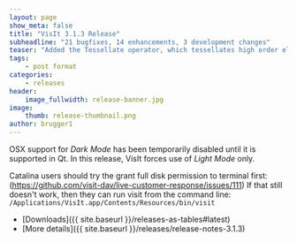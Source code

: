 ```yaml
---
layout: page
show_meta: false
title: "VisIt 3.1.3 Release"
subheadline: "21 bugfixes, 14 enhancements, 3 development changes"
teaser: "Added the Tessellate operator, which tessellates high order elements into linear elements"
tags:
    - post format
categories:
    - releases
header:
    image_fullwidth: release-banner.jpg
image:
    thumb: release-thumbnail.png
author: brugger1
---
```


OSX support for *Dark Mode* has been temporarily disabled until it is
supported in Qt. In this release, VisIt forces use of *Light Mode* only.

Catalina users should try the grant full disk permission to terminal first: (https://github.com/visit-dav/live-customer-response/issues/111)
If that still doesn't work, then they can run visit from the command line: 
`/Applications/VisIt.app/Contents/Resources/bin/visit`

* [Downloads]({{ site.baseurl }}/releases-as-tables#latest)
* [More details]({{ site.baseurl }}/releases/release-notes-3.1.3)
